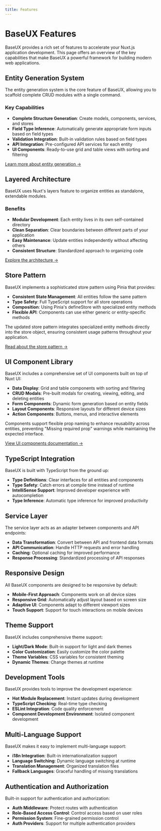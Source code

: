 ```yaml
---
title: Features
---
```


# BaseUX Features

BaseUX provides a rich set of features to accelerate your Nuxt.js application development. This page offers an overview of the key capabilities that make BaseUX a powerful framework for building modern web applications.

## Entity Generation System

The entity generation system is the core feature of BaseUX, allowing you to scaffold complete CRUD modules with a single command.

### Key Capabilities

- **Complete Structure Generation**: Create models, components, services, and stores
- **Field Type Inference**: Automatically generate appropriate form inputs based on field types
- **Validation Integration**: Built-in validation rules based on field types
- **API Integration**: Pre-configured API services for each entity
- **UI Components**: Ready-to-use grid and table views with sorting and filtering

[Learn more about entity generation →](/projects/bux/commands.html#entity-generation)

## Layered Architecture

BaseUX uses Nuxt's layers feature to organize entities as standalone, extendable modules.

### Benefits

- **Modular Development**: Each entity lives in its own self-contained directory
- **Clean Separation**: Clear boundaries between different parts of your application
- **Easy Maintenance**: Update entities independently without affecting others
- **Consistent Structure**: Standardized approach to organizing code

[Explore the architecture →](/projects/bux/architecture.html)

## Store Pattern

BaseUX implements a sophisticated store pattern using Pinia that provides:

- **Consistent State Management**: All entities follow the same pattern
- **Type Safety**: Full TypeScript support for all store operations
- **Composition**: Using Pinia's defineStore with specialized entity methods
- **Flexible API**: Components can use either generic or entity-specific methods

The updated store pattern integrates specialized entity methods directly into the store object, ensuring consistent usage patterns throughout your application.

[Read about the store pattern →](/projects/bux/stores.html)

## UI Component Library

BaseUX includes a comprehensive set of UI components built on top of Nuxt UI:

- **Data Display**: Grid and table components with sorting and filtering
- **CRUD Modals**: Pre-built modals for creating, viewing, editing, and deleting entities
- **Form Components**: Dynamic form generation based on entity fields
- **Layout Components**: Responsive layouts for different device sizes
- **Action Components**: Buttons, menus, and interactive elements

Components support flexible prop naming to enhance reusability across entities, preventing "Missing required prop" warnings while maintaining the expected interface.

[View UI components documentation →](/projects/bux/ui-components.html)

## TypeScript Integration

BaseUX is built with TypeScript from the ground up:

- **Type Definitions**: Clear interfaces for all entities and components
- **Type Safety**: Catch errors at compile time instead of runtime
- **IntelliSense Support**: Improved developer experience with autocompletion
- **Type Inference**: Automatic type inference for improved productivity

## Service Layer

The service layer acts as an adapter between components and API endpoints:

- **Data Transformation**: Convert between API and frontend data formats
- **API Communication**: Handle HTTP requests and error handling
- **Caching**: Optional caching for improved performance
- **Response Processing**: Standardized processing of API responses

## Responsive Design

All BaseUX components are designed to be responsive by default:

- **Mobile-First Approach**: Components work on all device sizes
- **Responsive Grid**: Automatically adjust layout based on screen size
- **Adaptive UI**: Components adapt to different viewport sizes
- **Touch Support**: Support for touch interactions on mobile devices

## Theme Support

BaseUX includes comprehensive theme support:

- **Light/Dark Mode**: Built-in support for light and dark themes
- **Color Customization**: Easily customize the color palette
- **Theme Variables**: CSS variables for consistent theming
- **Dynamic Themes**: Change themes at runtime

## Development Tools

BaseUX provides tools to improve the development experience:

- **Hot Module Replacement**: Instant updates during development
- **TypeScript Checking**: Real-time type checking
- **ESLint Integration**: Code quality enforcement
- **Component Development Environment**: Isolated component development

## Multi-Language Support

BaseUX makes it easy to implement multi-language support:

- **i18n Integration**: Built-in internationalization support
- **Language Switching**: Dynamic language switching at runtime
- **Translation Management**: Organized translation files
- **Fallback Languages**: Graceful handling of missing translations

## Authentication and Authorization

Built-in support for authentication and authorization:

- **Auth Middleware**: Protect routes with authentication
- **Role-Based Access Control**: Control access based on user roles
- **Permission System**: Fine-grained permission control
- **Auth Providers**: Support for multiple authentication providers
